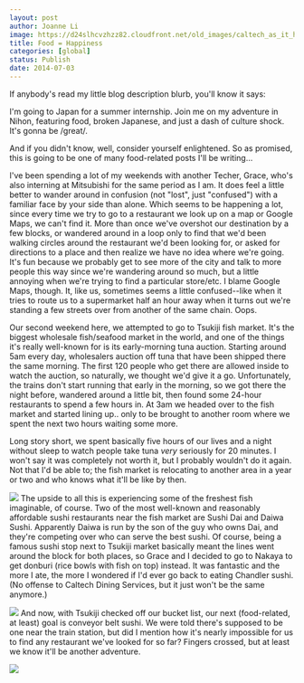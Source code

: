 ```yaml
---
layout: post
author: Joanne Li
image: https://d24slhcvzhzz82.cloudfront.net/old_images/caltech_as_it_happens/6a0105349b8251970b01a511d8b73d970c.jpg
title: Food = Happiness
categories: [global]
status: Publish
date: 2014-07-03
---
```


If anybody's read my little blog description blurb, you'll know it says:

I'm going to Japan for a summer internship. Join me on my adventure in Nihon, featuring food, broken Japanese, and just a dash of culture shock. It's gonna be /great/.


And if you didn't know, well, consider yourself enlightened. So as promised, this is going to be one of many food-related posts I'll be writing...

I've been spending a lot of my weekends with another Techer, Grace, who's also interning at Mitsubishi for the same period as I am. It does feel a little better to wander around in confusion (not "lost", just "confused") with a familiar face by your side than alone. Which seems to be happening a lot, since every time we try to go to a restaurant we look up on a map or Google Maps, we can't find it. More than once we've overshot our destination by a few blocks, or wandered around in a loop only to find that we'd been walking circles around the restaurant we'd been looking for, or asked for directions to a place and then realize we have no idea where we're going. It's fun because we probably get to see more of the city and talk to more people this way since we're wandering around so much, but a little annoying when we're trying to find a particular store/etc. I blame Google Maps, though. It, like us, sometimes seems a little confused--like when it tries to route us to a supermarket half an hour away when it turns out we're standing a few streets over from another of the same chain. Oops.

Our second weekend here, we attempted to go to Tsukiji fish market. It's the biggest wholesale fish/seafood market in the world, and one of the things it's really well-known for is its early-morning tuna auction. Starting around 5am every day, wholesalers auction off tuna that have been shipped there the same morning. The first 120 people who get there are allowed inside to watch the auction, so naturally, we thought we'd give it a go. Unfortunately, the trains don't start running that early in the morning, so we got there the night before, wandered around a little bit, then found some 24-hour restaurants to spend a few hours in. At 3am we headed over to the fish market and started lining up.. only to be brought to another room where we spent the next two hours waiting some more.

Long story short, we spent basically five hours of our lives and a night without sleep to watch people take tuna *very* seriously for 20 minutes. I won't say it was completely not worth it, but I probably wouldn't do it again. Not that I'd be able to; the fish market is relocating to another area in a year or two and who knows what it'll be like by then.


![](https://d24slhcvzhzz82.cloudfront.net/old_images/caltech_as_it_happens/6a0105349b8251970b01a73de42083970d.jpg)
The upside to all this is experiencing some of the freshest fish imaginable, of course. Two of the most well-known and reasonably affordable sushi restaurants near the fish market are Sushi Dai and Daiwa Sushi. Apparently Daiwa is run by the son of the guy who owns Dai, and they're competing over who can serve the best sushi. Of course, being a famous sushi stop next to Tsukiji market basically meant the lines went around the block for both places, so Grace and I decided to go to Nakaya to get donburi (rice bowls with fish on top) instead. It was fantastic and the more I ate, the more I wondered if I'd ever go back to eating Chandler sushi. (No offense to Caltech Dining Services, but it just won't be the same anymore.)


![](https://d24slhcvzhzz82.cloudfront.net/old_images/caltech_as_it_happens/6a0105349b8251970b01a511d8b67f970c.jpg)
And now, with Tsukiji checked off our bucket list, our next (food-related, at least) goal is conveyor belt sushi. We were told there's supposed to be one near the train station, but did I mention how it's nearly impossible for us to find any restaurant we've looked for so far? Fingers crossed, but at least we know it'll be another adventure.


![](https://d24slhcvzhzz82.cloudfront.net/old_images/6a01a511d0e278970c01a3fd292371970b-pi.jpg)
